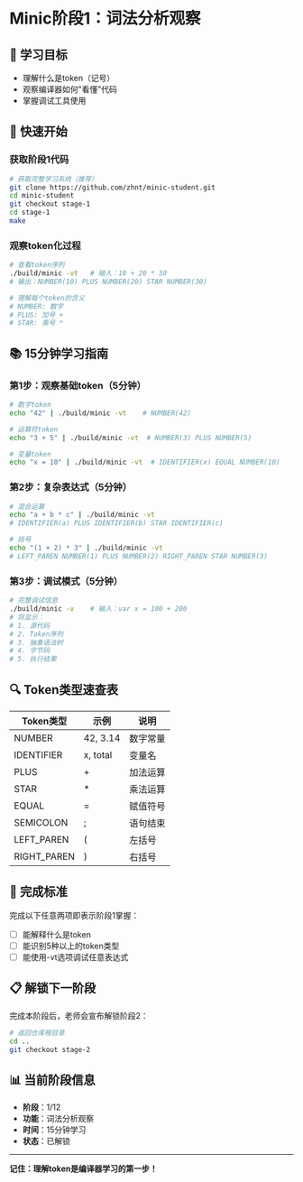 # Minic阶段1：词法分析观察

## 🎯 学习目标
- 理解什么是token（记号）
- 观察编译器如何"看懂"代码
- 掌握调试工具使用

## 🚀 快速开始

### 获取阶段1代码
```bash
# 获取完整学习系统（推荐）
git clone https://github.com/zhnt/minic-student.git
cd minic-student
git checkout stage-1
cd stage-1
make
```

### 观察token化过程
```bash
# 查看token序列
./build/minic -vt   # 输入：10 + 20 * 30
# 输出：NUMBER(10) PLUS NUMBER(20) STAR NUMBER(30)

# 理解每个token的含义
# NUMBER: 数字
# PLUS: 加号 +
# STAR: 乘号 *
```

## 📚 15分钟学习指南

### 第1步：观察基础token（5分钟）
```bash
# 数字token
echo "42" | ./build/minic -vt    # NUMBER(42)

# 运算符token
echo "3 + 5" | ./build/minic -vt  # NUMBER(3) PLUS NUMBER(5)

# 变量token
echo "x = 10" | ./build/minic -vt  # IDENTIFIER(x) EQUAL NUMBER(10)
```

### 第2步：复杂表达式（5分钟）
```bash
# 混合运算
echo "a + b * c" | ./build/minic -vt
# IDENTIFIER(a) PLUS IDENTIFIER(b) STAR IDENTIFIER(c)

# 括号
echo "(1 + 2) * 3" | ./build/minic -vt
# LEFT_PAREN NUMBER(1) PLUS NUMBER(2) RIGHT_PAREN STAR NUMBER(3)
```

### 第3步：调试模式（5分钟）
```bash
# 完整调试信息
./build/minic -v    # 输入：var x = 100 + 200
# 将显示：
# 1. 源代码
# 2. Token序列
# 3. 抽象语法树
# 4. 字节码
# 5. 执行结果
```

## 🔍 Token类型速查表

| Token类型 | 示例 | 说明 |
|-----------|------|------|
| NUMBER | 42, 3.14 | 数字常量 |
| IDENTIFIER | x, total | 变量名 |
| PLUS | + | 加法运算 |
| STAR | * | 乘法运算 |
| EQUAL | = | 赋值符号 |
| SEMICOLON | ; | 语句结束 |
| LEFT_PAREN | ( | 左括号 |
| RIGHT_PAREN | ) | 右括号 |

## 🎯 完成标准
完成以下任意两项即表示阶段1掌握：
- [ ] 能解释什么是token
- [ ] 能识别5种以上的token类型
- [ ] 能使用-vt选项调试任意表达式

## 📋 解锁下一阶段
完成本阶段后，老师会宣布解锁阶段2：
```bash
# 返回仓库根目录
cd ..
git checkout stage-2
```

## 📊 当前阶段信息
- **阶段**：1/12
- **功能**：词法分析观察
- **时间**：15分钟学习
- **状态**：已解锁

---
**记住：理解token是编译器学习的第一步！**